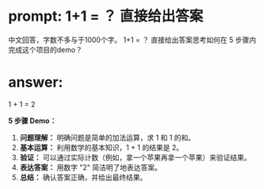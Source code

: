 # prompt: 1+1 = ？ 直接给出答案
中文回答，字数不多与于1000个字。
1+1 = ？ 直接给出答案思考如何在 5 步骤内完成这个项目的demo？

# answer: 
 1 + 1 = 2

**5 步骤 Demo：**

1. **问题理解：** 明确问题是简单的加法运算，求 1 和 1 的和。
2. **基本运算：**  利用数学的基本知识，1 + 1 的结果是 2。
3. **验证：** 可以通过实际计数（例如，拿一个苹果再拿一个苹果）来验证结果。
4. **表达答案：** 用数字 "2" 简洁明了地表达答案。
5. **总结：**  确认答案正确，并给出最终结果。

